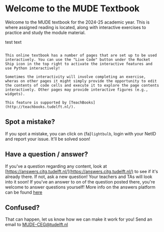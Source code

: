 # Welcome to the MUDE Textbook

Welcome to the MUDE textbook for the 2024-25 academic year. This is where assigned reading is located, along with interactive exercises to practice and study the module material.

test text

````{admonition} Interactive Pages---Use Python in your Browser!
    
This online textbook has a number of pages that are set up to be used interactively. You can use the "Live Code" button under the Rocket Ship icon in the top right to activate the interactive features and use Python interactively!

Sometimes the interactivity will involve completing an exercise, wheras on other pages it might simply provide the opportunity to edit the contents of code cells and execute it to explore the page contents interactively. Other pages may provide interactive figures (e.g., widgets).

This feature is supported by [TeachBooks](http://teachbooks.tudelft.nl/).

````

## Spot a mistake?
If you spot a mistake, you can click on {fa}`lightbulb`, login with your NetID and report your issue. It'll be solved soon!

## Have a question / answer?
If you've a question regarding any content, look at [https://answers.citg.tudelft.nl/](https://answers.citg.tudelft.nl/) to see if it's already there. If not, ask a new question! Your teachers and TAs will look into it soon! If you've an answer to on of the question posted there, you're welcome to answer questions yourself! More info on the answers platform can be found [here](https://mude.citg.tudelft.nl/2024/info/#answers-platform)

## Confused?
That can happen, let us know how we can make it work for you! Send an email to [MUDE-CEG@tudelft.nl](mailto:MUDE-CEG@tudelft.nl)